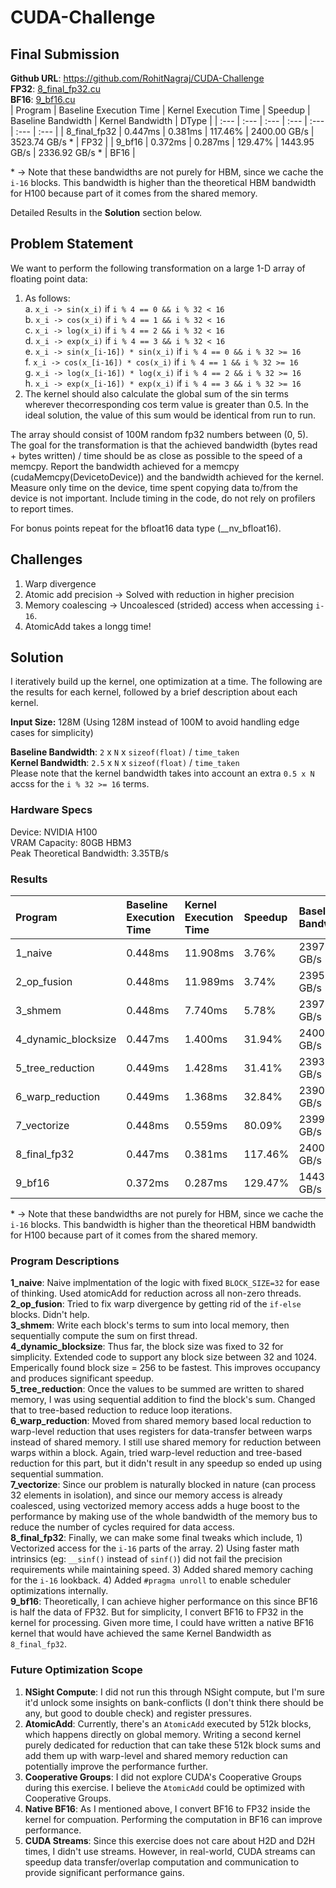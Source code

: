 # CUDA-Challenge

## Final Submission
**Github URL**: https://github.com/RohitNagraj/CUDA-Challenge  
**FP32**: [8_final_fp32.cu](https://github.com/RohitNagraj/CUDA-Challenge/blob/main/8_final_fp32.cu)  
**BF16**: [9_bf16.cu](https://github.com/RohitNagraj/CUDA-Challenge/blob/main/9_bf16.cu)  
| Program | Baseline Execution Time | Kernel Execution Time | Speedup | Baseline Bandwidth | Kernel Bandwidth | DType |
| :--- | :--- | :--- | :--- | :--- | :--- | :--- |
| 8_final_fp32 | 0.447ms | 0.381ms | 117.46% | 2400.00 GB/s | 3523.74 GB/s * | FP32 |
| 9_bf16 | 0.372ms | 0.287ms | 129.47% | 1443.95 GB/s | 2336.92 GB/s * | BF16 |

\* -> Note that these bandwidths are not purely for HBM, since we cache the `i-16` blocks. This bandwidth is higher than the theoretical HBM bandwidth for H100 because part of it comes from the shared memory.

Detailed Results in the **Solution** section below.
## Problem Statement
We want to perform the following transformation on a large 1-D array of floating point data:
1. As follows:  
a. `x_i -> sin(x_i)` if `i % 4 == 0 && i % 32 < 16`  
b. `x_i -> cos(x_i)` if `i % 4 == 1 && i % 32 < 16`  
c. `x_i -> log(x_i)` if `i % 4 == 2 && i % 32 < 16`  
d. `x_i -> exp(x_i)` if `i % 4 == 3 && i % 32 < 16`  
e. `x_i -> sin(x_[i-16]) * sin(x_i)` if `i % 4 == 0 && i % 32 >= 16`  
f. `x_i -> cos(x_[i-16]) * cos(x_i)` if `i % 4 == 1 && i % 32 >= 16`  
g. `x_i -> log(x_[i-16]) * log(x_i)` if `i % 4 == 2 && i % 32 >= 16`  
h. `x_i -> exp(x_[i-16]) * exp(x_i)` if `i % 4 == 3 && i % 32 >= 16`  
2. The kernel should also calculate the global sum of the sin terms wherever thecorresponding cos term value is greater than 0.5. In the ideal solution, the value of this sum would be identical from run to run.


The array should consist of 100M random fp32 numbers between (0, 5). The goal for the
transformation is that the achieved bandwidth (bytes read + bytes written) / time should be as
close as possible to the speed of a memcpy. Report the bandwidth achieved for a memcpy
(cudaMemcpy(DevicetoDevice)) and the bandwidth achieved for the kernel. Measure only time on the device, time spent copying data to/from the device is not important. Include timing in the code, do not rely on profilers to report times.


For bonus points repeat for the bfloat16 data type (__nv_bfloat16).

## Challenges
1. Warp divergence
2. Atomic add precision -> Solved with reduction in higher precision
3. Memory coalescing -> Uncoalesced (strided) access when accessing `i-16`.
4. AtomicAdd takes a longg time!

## Solution
I iteratively build up the kernel, one optimization at a time. The following are the results for each kernel, followed by a brief description about each kernel.

**Input Size:** 128M (Using 128M instead of 100M to avoid handling edge cases for simplicity)

**Baseline Bandwidth**: `2` x `N` x `sizeof(float)` / `time_taken`  
**Kernel Bandwidth**: `2.5` x `N` x `sizeof(float)` / `time_taken`  
Please note that the kernel bandwidth takes into account an extra `0.5 x N` accss for the `i % 32 >= 16` terms.

### Hardware Specs
Device: NVIDIA H100  
VRAM Capacity: 80GB HBM3  
Peak Theoretical Bandwidth: 3.35TB/s  

### Results
| Program | Baseline Execution Time | Kernel Execution Time | Speedup | Baseline Bandwidth | Kernel Bandwidth | DType |
| :--- | :--- | :--- | :--- | :--- | :--- | :--- |
| 1_naive | 0.448ms | 11.908ms | 3.76% | 2397.43 GB/s | 112.71 GB/s | FP32 |
| 2_op_fusion | 0.448ms | 11.989ms | 3.74% | 2395.21 GB/s | 111.95 GB/s | FP32 |
| 3_shmem | 0.448ms | 7.740ms | 5.78% | 2397.77 GB/s | 173.41 GB/s | FP32 |
| 4_dynamic_blocksize | 0.447ms | 1.400ms | 31.94% | 2400.69 GB/s | 958.54 GB/s | FP32 |
| 5_tree_reduction | 0.449ms | 1.428ms | 31.41% | 2393.84 GB/s | 940.07 GB/s | FP32 |
| 6_warp_reduction | 0.449ms | 1.368ms | 32.84% | 2390.26 GB/s | 981.40 GB/s | FP32 |
| 7_vectorize | 0.448ms | 0.559ms | 80.09% | 2399.14 GB/s | 2401.96 GB/s | FP32 |
| 8_final_fp32 | 0.447ms | 0.381ms | 117.46% | 2400.00 GB/s | 3523.74 GB/s * | FP32 |
| 9_bf16 | 0.372ms | 0.287ms | 129.47% | 1443.95 GB/s | 2336.92 GB/s * | BF16 |

\* -> Note that these bandwidths are not purely for HBM, since we cache the `i-16` blocks. This bandwidth is higher than the theoretical HBM bandwidth for H100 because part of it comes from the shared memory.

### Program Descriptions
**1_naive**: Naive implmentation of the logic with fixed `BLOCK_SIZE=32` for ease of thinking. Used atomicAdd for reduction across all non-zero threads.  
**2_op_fusion**: Tried to fix warp divergence by getting rid of the `if-else` blocks. Didn't help.  
**3_shmem**: Write each block's terms to sum into local memory, then sequentially compute the sum on first thread.  
**4_dynamic_blocksize**: Thus far, the block size was fixed to 32 for simplicity. Extended code to support any block size between 32 and 1024. Emperically found block size = 256 to be fastest. This improves occupancy and produces significant speedup.  
**5_tree_reduction**: Once the values to be summed are written to shared memory, I was using sequential addition to find the block's sum. Changed that to tree-based reduction to reduce loop iterations.  
**6_warp_reduction**: Moved from shared memory based local reduction to warp-level reduction that uses registers for data-transfer between warps instead of shared memory. I still use shared memory for reduction between warps within a block. Again, tried warp-level reduction and tree-based reduction for this part, but it didn't result in any speedup so ended up using sequential summation.  
**7_vectorize**: Since our problem is naturally blocked in nature (can process 32 elements in isolation), and since our memory access is already coalesced, using vectorized memory access adds a huge boost to the performance by making use of the whole bandwidth of the memory bus to reduce the number of cycles required for data access.  
**8_final_fp32**: Finally, we can make some final tweaks which include, 1) Vectorized access for the `i-16` parts of the array. 2) Using faster math intrinsics (eg: `__sinf()` instead of `sinf()`) did not fail the precision requirements while maintaining speed. 3) Added shared memory caching for the `i-16` lookback. 4) Added `#pragma unroll` to enable scheduler optimizations internally.  
**9_bf16**: Theoretically, I can achieve higher performance on this since BF16 is half the data of FP32. But for simplicity, I convert BF16 to FP32 in the kernel for processing. Given more time, I could have written a native BF16 kernel that would have achieved the same Kernel Bandwidth as `8_final_fp32`.

### Future Optimization Scope
1. **NSight Compute**: I did not run this through NSight compute, but I'm sure it'd unlock some insights on bank-conflicts (I don't think there should be any, but good to double check) and register pressures.
2. **AtomicAdd**: Currently, there's an `AtomicAdd` executed by 512k blocks, which happens directly on global memory. Writing a second kernel purely dedicated for reduction that can take these 512k block sums and add them up with warp-level and shared memory reduction can potentially improve the performance further.
2. **Cooperative Groups**: I did not explore CUDA's Cooperative Groups during this exercise. I believe the `AtomicAdd` could be optimized with Cooperative Groups.
3. **Native BF16**: As I mentioned above, I convert BF16 to FP32 inside the kernel for compuation. Performing the computation in BF16 can improve performance.
4. **CUDA Streams**: Since this exercise does not care about H2D and D2H times, I didn't use streams. However, in real-world, CUDA streams can speedup data transfer/overlap computation and communication to provide significant performance gains.